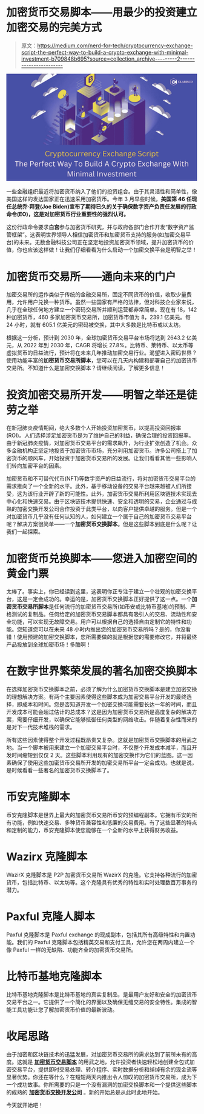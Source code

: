 # 加密货币交易脚本——用最少的投资建立加密交易的完美方式

> 原文：<https://medium.com/nerd-for-tech/cryptocurrency-exchange-script-the-perfect-way-to-build-a-crypto-exchange-with-minimal-investment-b709848b695?source=collection_archive---------2----------------------->

![](img/ff1e3dcd5d81dc54b0d9a9b0585fb00e.png)

一些金融组织最近将加密货币纳入了他们的投资组合。由于其灵活性和简单性，像美国这样的发达国家正在迅速采用加密货币。今年 3 月早些时候，**美国第 46 任现任总统乔·拜登(Joe Biden)宣布了期待已久的关于确保数字资产负责任发展的行政命令(EO)，这是对加密货币行业重要性的强烈认可。**

这份行政命令要求**白宫**参与加密货币研究，并与政府各部门合作开发“数字资产监管框架”。这表明世界领导人相信加密货币和加密货币支持的服务(如加密交易平台)的未来。无数金融科技公司正在坚定地投资加密货币领域，提升加密货币的价值，你也应该这样做！让我们仔细看看为什么启动一个加密交换平台是明智之举！

# **加密货币交易所——通向未来的门户**

加密交易所的运作类似于传统的金融交易所，固定不同货币的价值，收取少量费用，允许用户兑换一种货币。虽然一些国家有严格的法律，但对科技企业家来说，几乎在全球任何地方建立一个密码交易所并顺利运营都非常简单。现在有 18，142 种加密货币，460 多家加密货币交易所，加密货币市值为 8，239.1 亿美元。每 24 小时，就有 605.1 亿美元的密码被交换，其中大多数是比特币或以太坊。

根据这一分析，预计到 2030 年，全球加密货币交易平台市场将达到 2643.2 亿美元，从 2022 年到 2030 年，CAGR 将增长 27.8%。比特币、莱特币、以太币等虚拟货币的日益流行，预计将在未来几年推动加密交易行业。渴望进入密码世界？使用功能丰富的**加密货币交易所脚本**，您可以在几天内构建和部署自己的加密货币交易所。不知道什么是加密交换脚本？请继续阅读，了解更多信息！

# **投资加密交易所开发——明智之举还是徒劳之举**

在新冠肺炎疫情期间，绝大多数个人开始投资加密货币，以提高投资回报率(ROI)。人们选择涉足加密货币是为了维护自己的利益，确保合理的投资回报率。由于新冠肺炎疫情，对加密货币交易平台的需求飙升，为行业扩张创造了机会。众多金融机构正坚定地投资于加密货币市场，充分利用加密货币。许多公司搭上了加密货币的顺风车，开始投资于加密货币交易所的发展。让我们看看其他一些影响人们转向加密平台的因素。

加密货币和不可替代代币(NFT)等数字资产的日益流行，将对加密货币交易平台的需求推向了一个全新的水平。此外，基于移动设备的交易平台越来越被人们所接受，这为该行业开辟了新的可能性。此外，加密货币交易所利用区块链技术实现去中心化和快速交易。由于区块链技术提供快速、安全和透明的交易，企业通过与成熟的加密交换开发公司合作投资于此类平台，以向客户提供卓越的服务。但是一个对加密货币几乎没有任何认知的人，如何建立一个属于自己的加密货币交易平台呢？解决方案很简单——一个**加密货币交换脚本**。但是这些脚本到底是什么呢？让我们一起探索。

# **加密货币兑换脚本——您进入加密空间的黄金门票**

太棒了。事实上，你已经读到这里，这表明你正专注于建立一个壮观的加密交换平台，这是一定会成功的。幸运的是，加密货币交换脚本正好提供了这一点。一个**加密货币交易所脚本**是任何流行的加密货币交易所(如币安或比特币基地)的预制、严格测试的复制品。任何给定的加密货币交易脚本都具有吸引人的交易、流动性和安全功能，可以实现无故障交易。用户可以根据自己的选择自由定制它的特性和功能。您知道您可以在未来 48 小时内推出您的加密货币交易所吗？是的，你没看错！使用预建的加密交换脚本，您所需要做的就是根据您的需要修改它，并将最终产品投放到全球加密市场！多酷啊！

# **在数字世界繁荣发展的著名加密交换脚本**

在选择加密货币交换脚本之前，必须了解为什么加密货币交换脚本是建立加密交换的理想解决方案。有两个主要因素使得这些脚本成为加密交易平台开发的最终选择，即成本和时间。您是否知道开发一个加密交换可能需要长达一年的时间，而且开发成本可能会超过估计的总成本？这是因为加密货币交易所是高度复杂的解决方案，需要仔细开发，以确保它能够抵御任何类型的网络攻击。伴随着复杂性而来的是对下一代技术堆栈的需求。

所有这些因素使得整个开发过程既昂贵又复杂。这就是加密货币交换脚本的用武之地。当一个脚本被用来建立一个加密交易平台时，不仅整个开发成本减半，而且开发时间缩短到仅仅 2 天。这些脚本利用现有的加密交换作为它们的蓝图。这一因素确保了使用这些加密货币交易所开发的加密交易所平台一定会成功。也就是说，是时候看看一些著名的加密货币交换脚本了。

# **币安克隆脚本**

币安克隆脚本是世界上最大的加密货币交易所币安的预编程副本。它拥有币安的所有功能，例如快速交易、多种货币兼容性和低廉的交易费用。有了这些显著的特点和定制的能力，币安克隆脚本使您能够在一个全新的水平上获得财务收益。

# **Wazirx 克隆脚本**

WazirX 克隆脚本是 P2P 加密货币交易所 WazirX 的克隆。它支持各种流行的加密货币，包括比特币、以太坊等。这个克隆具有优秀的特性和实时处理数百万事务的潜力。

# **Paxful 克隆人脚本**

Paxful 克隆脚本是 Paxful exchange 的现成副本，包括其所有高级特性和内置功能。我们的 Paxful 克隆脚本包括精英交易和支付工具，允许您在两周内建立一个像 Paxful 一样的无缺陷、功能齐全的加密货币交易所。

# **比特币基地克隆脚本**

比特币基地克隆脚本是比特币基地的真实复制品，是最用户友好和安全的加密货币交易平台之一。它提供了一个简化的界面以及确保无缝交易的安全特性。集成的智能工具功能让您了解加密货币价值的最新波动。

# **收尾思路**

由于加密和区块链技术的迅猛发展，对加密货币交易所的需求达到了前所未有的高度。这就是 [**加密货币交易脚本**](https://www.clarisco.com/cryptocurrency-exchange-script) 的用武之地，允许投资者快速轻松地创建全包式加密交易平台，提供即时交易处理、转介程序、实时数据分析和绰绰有余的现金流等显著优势。你还在等什么？在短短两天内推出令人惊叹的加密货币交易所，成为下一个成功故事。你所需要的只是一个没有漏洞的加密交换脚本和一个提供这些脚本的成熟的 [**加密货币交换开发公司**](https://www.clarisco.com/cryptocurrency-exchange-development) 。新的开始总是从此时此地开始。

今天就开始吧！